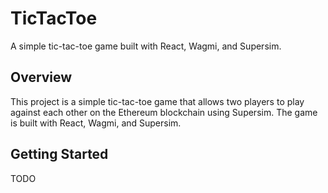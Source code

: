 # TicTacToe

A simple tic-tac-toe game built with React, Wagmi, and Supersim.

## Overview

This project is a simple tic-tac-toe game that allows two players to play against each other on the Ethereum blockchain using Supersim. The game is built with React, Wagmi, and Supersim.

## Getting Started

TODO